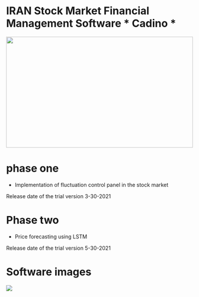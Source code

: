 # IRAN Stock Market Financial Management Software * Cadino *


<img src="https://github.com/arash-mehrzadi/Cadino_Trade_IranStockMarket/blob/master/Csh/wall-4.jpg" width=100% height=300px>

# phase one

- Implementation of fluctuation control panel in the stock market
 
Release date of the trial version   3-30-2021
# Phase two 
- Price forecasting using LSTM 

Release date of the trial version   5-30-2021
# Software images

<img src="https://github.com/arash-mehrzadi/Cadino_Trade_IranStockMarket/blob/master/Csh/F_panel_SS.png" width="whatever" height="whatever">
